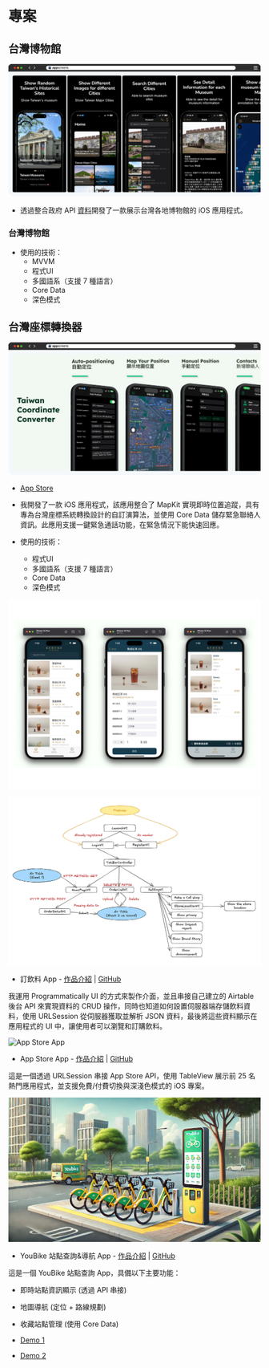 # **專案**

## 台灣博物館

![台灣博物館](../assets/TaiwanMuseum.png)

- 透過整合政府 API [資料](https://data.gov.tw/en/datasets/6242)開發了一款展示台灣各地博物館的 iOS 應用程式。

### **台灣博物館**
- 使用的技術：
  - MVVM
  - 程式UI
  - 多國語系（支援 7 種語言）
  - Core Data
  - 深色模式

## 台灣座標轉換器

![台灣座標轉換器](../assets/TaiwanCoordinateConverter.png)

- [App Store](https://apps.apple.com/tw/app/taiwan-coordinate-converter/id6741114893?l=en-GB)
- 我開發了一款 iOS 應用程式，該應用整合了 MapKit 實現即時位置追蹤，具有專為台灣座標系統轉換設計的自訂演算法，並使用 Core Data 儲存緊急聯絡人資訊。此應用支援一鍵緊急通話功能，在緊急情況下能快速回應。

- 使用的技術：
  - 程式UI
  - 多國語系（支援 7 種語言）
  - Core Data
  - 深色模式

![DrinkOrderApp](../assets/DrinkOrderApp.png)

![DrinkOrderApp-Concept](../assets/DrinkOrderApp-Concept.png)

- 訂飲料 App - [作品介紹](https://medium.com/彼得潘的-swift-ios-app-開發教室/hw-50-drink-order-app-1-get-6d4f7566c6f5) | [GitHub](https://github.com/dwhao84/DrinkOrderApp)

我運用 Programmatically UI 的方式來製作介面，並且串接自己建立的 Airtable 後台 API 來實現資料的 CRUD 操作，同時也知道如何設置伺服器端存儲飲料資料，使用 URLSession 從伺服器獲取並解析 JSON 資料，最後將這些資料顯示在應用程式的 UI 中，讓使用者可以瀏覽和訂購飲料。

![App Store App](../assets/App-Store-app.gif)

- App Store App - [作品介紹](https://medium.com/彼得潘的-swift-ios-app-開發教室/hw-48-app-store-425538e1f98b) | [GitHub](https://github.com/dwhao84/HW48-App-store)

這是一個透過 URLSession 串接 App Store API，使用 TableView 展示前 25 名熱門應用程式，並支援免費/付費切換與深淺色模式的 iOS 專案。

![Youbike app](../assets/Youbike.png)

- YouBike 站點查詢&導航 App - [作品介紹](https://medium.com/彼得潘的-swift-ios-app-開發教室/hw-47-串接you-bike-api-資料存到core-data-70fa9782e915) | [GitHub](https://github.com/dwhao84/HW-44-JSON-Decoder)

這是一個 YouBike 站點查詢 App，具備以下主要功能：

- 即時站點資訊顯示 (透過 API 串接)
- 地圖導航 (定位 + 路線規劃)
- 收藏站點管理 (使用 Core Data)

- [Demo 1](https://youtube.com/shorts/KihgTuhh8WI?si=YMUgAe0ixhrJkxpt)

- [Demo 2](https://youtube.com/shorts/mkjUWid6G_0?si=1spcBqN0IRjdzoIr)

